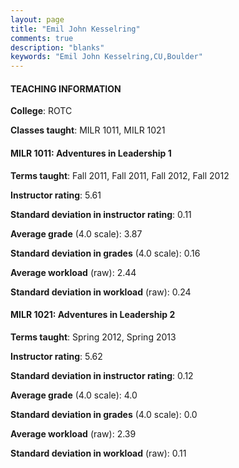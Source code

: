 ```yaml
---
layout: page
title: "Emil John Kesselring" 
comments: true
description: "blanks"
keywords: "Emil John Kesselring,CU,Boulder"
---
```

<head>
<script src="https://ajax.googleapis.com/ajax/libs/jquery/2.1.3/jquery.min.js"></script>
<script src="https://dl.dropboxusercontent.com/s/pc42nxpaw1ea4o9/highcharts.js?dl=0"></script>
<!-- <script src="../assets/js/highcharts.js"></script> -->
<style type="text/css">@font-face {
	font-family: "Bebas Neue";
	src: url(https://www.filehosting.org/file/details/544349/BebasNeue Regular.otf) format("opentype");
	}
	h1.Bebas { 
		font-family: "Bebas Neue", Verdana, Tahoma;
	}
</style>
</head>
	   
#### TEACHING INFORMATION

**College**: ROTC

**Classes taught**: MILR 1011, MILR 1021

#### MILR 1011: Adventures in Leadership 1

**Terms taught**: Fall 2011, Fall 2011, Fall 2012, Fall 2012

**Instructor rating**: 5.61

**Standard deviation in instructor rating**: 0.11

**Average grade** (4.0 scale): 3.87

**Standard deviation in grades** (4.0 scale): 0.16

**Average workload** (raw): 2.44

**Standard deviation in workload** (raw): 0.24

#### MILR 1021: Adventures in Leadership 2

**Terms taught**: Spring 2012, Spring 2013

**Instructor rating**: 5.62

**Standard deviation in instructor rating**: 0.12

**Average grade** (4.0 scale): 4.0

**Standard deviation in grades** (4.0 scale): 0.0

**Average workload** (raw): 2.39

**Standard deviation in workload** (raw): 0.11

